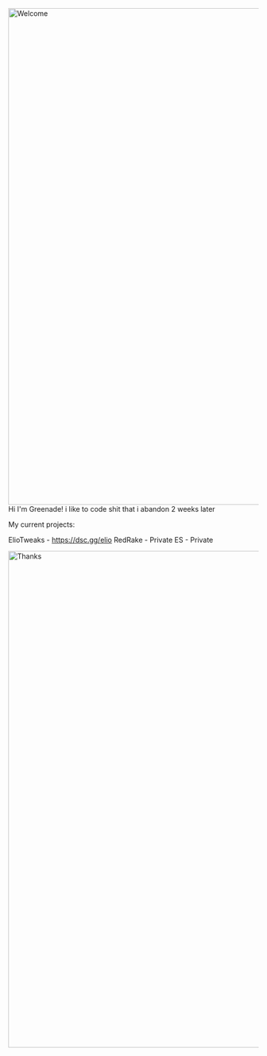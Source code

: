 <img align="right" alt="Welcome" width="1000" src="https://media3.giphy.com/media/6uhvLCU5WcHZBIuxIu/giphy.gif">

Hi I'm Greenade!
i like to code shit that i abandon 2 weeks later

My current projects:

ElioTweaks - https://dsc.gg/elio
RedRake - Private
ES - Private


<img align="right" alt="Thanks" width="1000" src="https://media4.giphy.com/media/BoTSeIlUDcA3JWeWFQ/giphy.gif">
